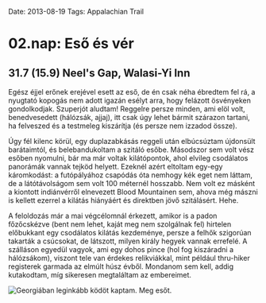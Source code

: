 Date: 2013-08-19
Tags: Appalachian Trail

# 02.nap: Eső és vér

## 31.7 (15.9) Neel's Gap, Walasi-Yi Inn

Egész éjjel erőnek erejével esett az eső, de én csak néha ébredtem fel rá, a nyugtató kopogás nem adott igazán esélyt arra, hogy felázott ösvényeken gondolkodjak. Szuperjót aludtam! Reggelre persze minden, ami elöl volt, benedvesedett (hálózsák, ajjaj), itt csak úgy lehet bármit szárazon tartani, ha felveszed és a testmeleg kiszárítja (és persze nem izzadod össze).

Úgy fél kilenc körül, egy duplazabkásás reggeli után elbúcsúztam újdonsült barátaimtól, és belebandukoltam a szitáló esőbe. Másodszor sem volt vész esőben nyomulni, bár ma már voltak kilátópontok, ahol elvileg csodálatos panorámák vannak tejköd helyett. Ezeknél azért eltoltam egy-egy káromkodást: a futópályához csapódás óta nemhogy kék eget nem láttam, de a látótávolságom sem volt 100 méternél hosszabb. Nem volt ez másként a kiontott indiánvérről elnevezett Blood Mountainen sem, ahova még mászni is kellett ezerrel a kilátás hiányáért és direktben jövő szitálásért. Hehe.

A feloldozás már a mai végcélomnál érkezett, amikor is a padon főzőcskézve (bent nem lehet, kaját meg nem szolgálnak fel) hirtelen előbukkant egy csodálatos kilátás kezdeménye, persze a felhők szigorúan takarták a csúcsokat, de látszott, milyen király hegyek vannak errefelé. A szálláson egyedül vagyok, ami egy dohos pince (hol fog kiszáradni a hálózsákom), viszont tele van érdekes relikviákkal, mint például thru-hiker registerek garmada az elmúlt húsz évből. Mondanom sem kell, addig kutakodtam, míg sikeresen megtaláltam az embereimet.

![Georgiában leginkább ködöt kaptam. Meg esőt.](https://lh3.googleusercontent.com/-R5XUa6_EgSU/UoU5qrQxiUI/AAAAAAAALfQ/BrOZT98LJXY/s800-Ic42/20130819_153706_m.jpg)